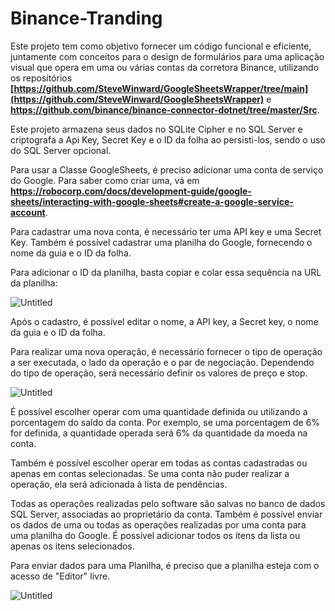 # Binance-Tranding
 
Este projeto tem como objetivo fornecer um código funcional e eficiente, juntamente com conceitos para o design de formulários para uma aplicação visual que opera em uma ou várias contas da corretora Binance, utilizando os repositórios **[https://github.com/SteveWinward/GoogleSheetsWrapper/tree/main](https://github.com/SteveWinward/GoogleSheetsWrapper)** e **https://github.com/binance/binance-connector-dotnet/tree/master/Src**.

Este projeto armazena seus dados no SQLite Cipher e no SQL Server e criptografa a Api Key, Secret Key e o ID da folha ao persisti-los, sendo o uso do SQL Server opcional.

Para usar a Classe GoogleSheets, é preciso adicionar uma conta de serviço do Google. Para saber como criar uma, vá em **https://robocorp.com/docs/development-guide/google-sheets/interacting-with-google-sheets#create-a-google-service-account**.

Para cadastrar uma nova conta, é necessário ter uma API key e uma Secret Key. Também é possível cadastrar uma planilha do Google, fornecendo o nome da guia e o ID da folha.

Para adicionar o ID da planilha, basta copiar e colar essa sequência na URL da planilha:

![Untitled](https://s3-us-west-2.amazonaws.com/secure.notion-static.com/6e5dcf7e-fa66-41a1-a243-ab03d58e69da/Untitled.png)

Após o cadastro, é possível editar o nome, a API key, a Secret key, o nome da guia e o ID da folha.

Para realizar uma nova operação, é necessário fornecer o tipo de operação a ser executada, o lado da operação e o par de negociação. Dependendo do tipo de operação, será necessário definir os valores de preço e stop.

![Untitled](https://s3-us-west-2.amazonaws.com/secure.notion-static.com/b284d1a0-4001-4e16-adee-e024ef1f2b0f/Untitled.png)

É possível escolher operar com uma quantidade definida ou utilizando a porcentagem do saldo da conta. Por exemplo, se uma porcentagem de 6% for definida, a quantidade operada será 6% da quantidade da moeda na conta.

Também é possível escolher operar em todas as contas cadastradas ou apenas em contas selecionadas. Se uma conta não puder realizar a operação, ela será adicionada à lista de pendências.

Todas as operações realizadas pelo software são salvas no banco de dados SQL Server, associadas ao proprietário da conta. Também é possível enviar os dados de uma ou todas as operações realizadas por uma conta para uma planilha do Google. É possível adicionar todos os itens da lista ou apenas os itens selecionados.

Para enviar dados para uma Planilha, é preciso que a planilha esteja com o acesso de "Editor" livre.

![Untitled](https://s3-us-west-2.amazonaws.com/secure.notion-static.com/b60445c3-be76-4897-94bc-577bd73c66d8/Untitled.png)

